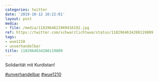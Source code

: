 ```yaml
---
categories: twitter
date: '2019-10-12 10:22:01'
layout: post
media:
- file: /media/1182964621969416192.jpg
ref: https://twitter.com/schwarzlichtwue/status/1182964634288119809
tags:
- wue1210
- unverhandelbar
title: 1182964634288119809
---
```

Solidarität mit Kurdistan!

[#unverhandelbar](/t/unverhandelbar) [#wue1210](/t/wue1210)  